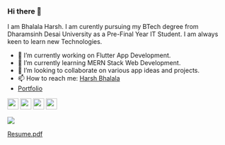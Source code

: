 ### Hi there 👋
I am Bhalala Harsh. I am curently pursuing my BTech degree from Dharamsinh Desai University as a Pre-Final Year IT Student. I am always keen to learn new Technologies. 

<!--
**harshbhalala-04/harshbhalala-04** is a ✨ _special_ ✨ repository because its `README.md` (this file) appears on your GitHub profile.

Here are some ideas to get you started:

- 🔭 I’m currently working on ... Flutter App Development.
- 🌱 I’m currently learning ... MERN Stack Web Development.
- 👯 I’m looking to collaborate on ... various app ideas and projects.
- 🤔 I’m looking for help with ...
- 💬 Ask me about ...
- 📫 How to reach me: ...
- 😄 Pronouns: ...
- ⚡ Fun fact: ...
-->


- 🔭 I’m currently working on Flutter App Development.
- 🌱 I’m currently learning  MERN Stack Web Development.
- 👯 I’m looking to collaborate on various app ideas and projects.
- 📫 How to reach me: <a href="https://www.linkedin.com/in/harsh-bhalala-1587451a9/">Harsh Bhalala</a>   
- <a href="https://harshbhalala-04.github.io/Portfolio/">Portfolio</a>

<a href="https://harshbhalala2002.medium.com/"><img src="https://camo.githubusercontent.com/2a5cfab7b7d3e778ecf4d5cf716302c026ccfe4927e48743060557b64acc340e/68747470733a2f2f63646e2e6a7364656c6976722e6e65742f6e706d2f73696d706c652d69636f6e7340332e31322e322f69636f6e732f6d656469756d2e737667" width="25px" height="25px"></a> 
 <a href="https://www.linkedin.com/in/harsh-bhalala-1587451a9/"><img src="https://camo.githubusercontent.com/d659d2bac00c01b42bffbae84bdc121e828b8fecd5b4949ffa2575f5d9e4a371/68747470733a2f2f63646e2e6a7364656c6976722e6e65742f6e706d2f73696d706c652d69636f6e734076332f69636f6e732f6c696e6b6564696e2e737667" width="25px" height="25px" /></a>
<a href="https://www.instagram.com/harsh_bhalala04/"><img src="https://camo.githubusercontent.com/c80f9763ed06d4ab9fbcc1a74b8b74cd95e4c7f82d3f1f70233994f236a0faeb/68747470733a2f2f63646e2e6a7364656c6976722e6e65742f6e706d2f73696d706c652d69636f6e734076332f69636f6e732f696e7374616772616d2e737667" width="25px" height="25px" /></a>
<a href="https://github.com/harshbhalala-04"><img src="https://camo.githubusercontent.com/c3cc4c8f14a482343a19ac319ee95631571fe6d6fa68bc1a0a4a12ff8c17e326/68747470733a2f2f63646e2e6a7364656c6976722e6e65742f6e706d2f73696d706c652d69636f6e7340332e31322e322f69636f6e732f6769746875622e737667" width="25px" height="25px"/></a>

![](https://komarev.com/ghpvc/?username=harshbhalala-04)


[Resume.pdf](https://github.com/harshbhalala-04/harshbhalala-04/files/7149640/Harsh.Bhalala.CV.pdf)

